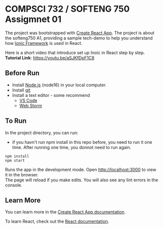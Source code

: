 # COMPSCI 732 / SOFTENG 750 Assigmnet 01

The project was bootstrapped with [Create React App](https://github.com/facebook/create-react-app).
The project is about the softeng750 A1, providing a sample tech-demo to help you understand how [Ionic Framework](https://ionicframework.com/) is used in React. 

Here is a short video that introduce set up Inoic in React step by step.\
**Tutorial Link**: https://youtu.be/aSJKfDpF1C8

## Before Run
- Install  [Node.js](https://nodejs.org/en/)  (node16) in your local computer. 
- Install [git](https://git-scm.com/)
- Install a text editor - some recommend
   - [VS Code](https://code.visualstudio.com/)
   - [Web Storm](https://www.jetbrains.com/webstorm/)
 
 ## To Run
In the project directory, you can run:
- if you havn't run npm install in this repo before, you need to run it one time. After running one time, you donnot need to run again. 

```
npm install 
npm start
```

Runs the app in the development mode. Open [http://localhost:3000](http://localhost:3000) to view it in the browser.\
The page will reload if you make edits. You will also see any lint errors in the console.

## Learn More

You can learn more in the [Create React App documentation](https://facebook.github.io/create-react-app/docs/getting-started).

To learn React, check out the [React documentation](https://reactjs.org/).
